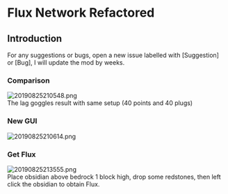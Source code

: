 # Flux Network Refactored

## Introduction
For any suggestions or bugs, open a new issue labelled with [Suggestion] or [Bug], I will update the mod by weeks.

### Comparison
![20190825210548.png](https://i.loli.net/2019/08/25/3KGnWsAXlUmdE1Y.png)  
The lag goggles result with same setup (40 points and 40 plugs)
### New GUI
![20190825210614.png](https://i.loli.net/2019/08/25/89Z3XLdzUveRghr.png)
### Get Flux
![20190825213555.png](https://i.loli.net/2019/08/25/xhVraPnkAJoQ7fu.png)  
Place obsidian above bedrock 1 block high, drop some redstones, then left click the obsidian to obtain Flux.
